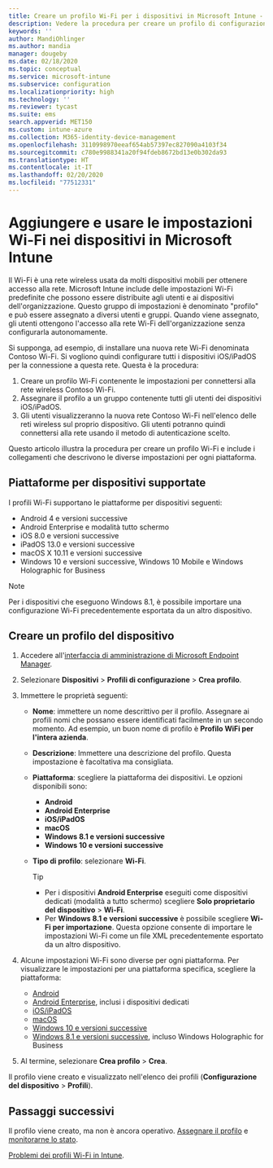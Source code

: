```yaml
---
title: Creare un profilo Wi-Fi per i dispositivi in Microsoft Intune - Azure | Microsoft Docs
description: Vedere la procedura per creare un profilo di configurazione Wi-Fi per i dispositivi in Microsoft Intune. Creare profili per dispositivi Android, Android Enterprise, Android in modalità tutto schermo, iOS, iPadOS, macOS, Windows 10 e versioni successive e Windows Holographic for Business. Usare questi profili per creare una connessione Wi-Fi per usare i certificati, scegliere un tipo EAP, selezionare un metodo di autenticazione, abilitare un proxy e altro ancora.
keywords: ''
author: MandiOhlinger
ms.author: mandia
manager: dougeby
ms.date: 02/18/2020
ms.topic: conceptual
ms.service: microsoft-intune
ms.subservice: configuration
ms.localizationpriority: high
ms.technology: ''
ms.reviewer: tycast
ms.suite: ems
search.appverid: MET150
ms.custom: intune-azure
ms.collection: M365-identity-device-management
ms.openlocfilehash: 3110998970eeaf654ab57397ec827090a4103f34
ms.sourcegitcommit: c780e9988341a20f94fdeb8672bd13e0b302da93
ms.translationtype: HT
ms.contentlocale: it-IT
ms.lasthandoff: 02/20/2020
ms.locfileid: "77512331"
---
```

# <a name="add-and-use-wi-fi-settings-on-your-devices-in-microsoft-intune"></a>Aggiungere e usare le impostazioni Wi-Fi nei dispositivi in Microsoft Intune

Il Wi-Fi è una rete wireless usata da molti dispositivi mobili per ottenere accesso alla rete. Microsoft Intune include delle impostazioni Wi-Fi predefinite che possono essere distribuite agli utenti e ai dispositivi dell'organizzazione. Questo gruppo di impostazioni è denominato "profilo" e può essere assegnato a diversi utenti e gruppi. Quando viene assegnato, gli utenti ottengono l'accesso alla rete Wi-Fi dell'organizzazione senza configurarla autonomamente.

Si supponga, ad esempio, di installare una nuova rete Wi-Fi denominata Contoso Wi-Fi. Si vogliono quindi configurare tutti i dispositivi iOS/iPadOS per la connessione a questa rete. Questa è la procedura:

1. Creare un profilo Wi-Fi contenente le impostazioni per connettersi alla rete wireless Contoso Wi-Fi.
2. Assegnare il profilo a un gruppo contenente tutti gli utenti dei dispositivi iOS/iPadOS.
3. Gli utenti visualizzeranno la nuova rete Contoso Wi-Fi nell'elenco delle reti wireless sul proprio dispositivo. Gli utenti potranno quindi connettersi alla rete usando il metodo di autenticazione scelto.

Questo articolo illustra la procedura per creare un profilo Wi-Fi e include i collegamenti che descrivono le diverse impostazioni per ogni piattaforma.

## <a name="supported-device-platforms"></a>Piattaforme per dispositivi supportate

I profili Wi-Fi supportano le piattaforme per dispositivi seguenti:

- Android 4 e versioni successive
- Android Enterprise e modalità tutto schermo
- iOS 8.0 e versioni successive
- iPadOS 13.0 e versioni successive
- macOS X 10.11 e versioni successive
- Windows 10 e versioni successive, Windows 10 Mobile e Windows Holographic for Business

> [!NOTE]
> Per i dispositivi che eseguono Windows 8.1, è possibile importare una configurazione Wi-Fi precedentemente esportata da un altro dispositivo.

## <a name="create-a-device-profile"></a>Creare un profilo del dispositivo

1. Accedere all'[interfaccia di amministrazione di Microsoft Endpoint Manager](https://go.microsoft.com/fwlink/?linkid=2109431).
2. Selezionare **Dispositivi** > **Profili di configurazione** > **Crea profilo**.
3. Immettere le proprietà seguenti:

    - **Nome**: immettere un nome descrittivo per il profilo. Assegnare ai profili nomi che possano essere identificati facilmente in un secondo momento. Ad esempio, un buon nome di profilo è **Profilo WiFi per l'intera azienda**.
    - **Descrizione**: Immettere una descrizione del profilo. Questa impostazione è facoltativa ma consigliata.
    - **Piattaforma**: scegliere la piattaforma dei dispositivi. Le opzioni disponibili sono:

      - **Android**
      - **Android Enterprise**
      - **iOS/iPadOS**
      - **macOS**
      - **Windows 8.1 e versioni successive**
      - **Windows 10 e versioni successive**

    - **Tipo di profilo**: selezionare **Wi-Fi**.

      > [!TIP]
      >
      > - Per i dispositivi **Android Enterprise** eseguiti come dispositivi dedicati (modalità a tutto schermo) scegliere **Solo proprietario del dispositivo** > **Wi-Fi**.
      > - Per **Windows 8.1 e versioni successive** è possibile scegliere **Wi-Fi per importazione**. Questa opzione consente di importare le impostazioni Wi-Fi come un file XML precedentemente esportato da un altro dispositivo.

4. Alcune impostazioni Wi-Fi sono diverse per ogni piattaforma. Per visualizzare le impostazioni per una piattaforma specifica, scegliere la piattaforma:

    - [Android](wi-fi-settings-android.md)
    - [Android Enterprise](wi-fi-settings-android-enterprise.md), inclusi i dispositivi dedicati
    - [iOS/iPadOS](wi-fi-settings-ios.md)
    - [macOS](wi-fi-settings-macos.md)
    - [Windows 10 e versioni successive](wi-fi-settings-windows.md)
    - [Windows 8.1 e versioni successive](wi-fi-settings-import-windows-8-1.md), incluso Windows Holographic for Business

5. Al termine, selezionare **Crea profilo** > **Crea**.

Il profilo viene creato e visualizzato nell'elenco dei profili (**Configurazione del dispositivo** > **Profili**).

## <a name="next-steps"></a>Passaggi successivi

Il profilo viene creato, ma non è ancora operativo. [Assegnare il profilo](device-profile-assign.md) e [monitorarne lo stato](device-profile-monitor.md).

[Problemi dei profili Wi-Fi in Intune](troubleshoot-wi-fi-profiles.md).
